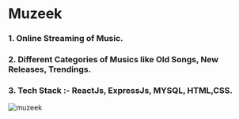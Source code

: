 # Muzeek
### 1. Online Streaming of Music.
### 2. Different Categories of Musics like Old Songs, New Releases, Trendings.
### 3. Tech Stack :- ReactJs, ExpressJs, MYSQL, HTML,CSS.


![muzeek](https://user-images.githubusercontent.com/80665434/135566622-3d0b851a-9001-4645-9d87-8a48f95cac0a.JPG)
